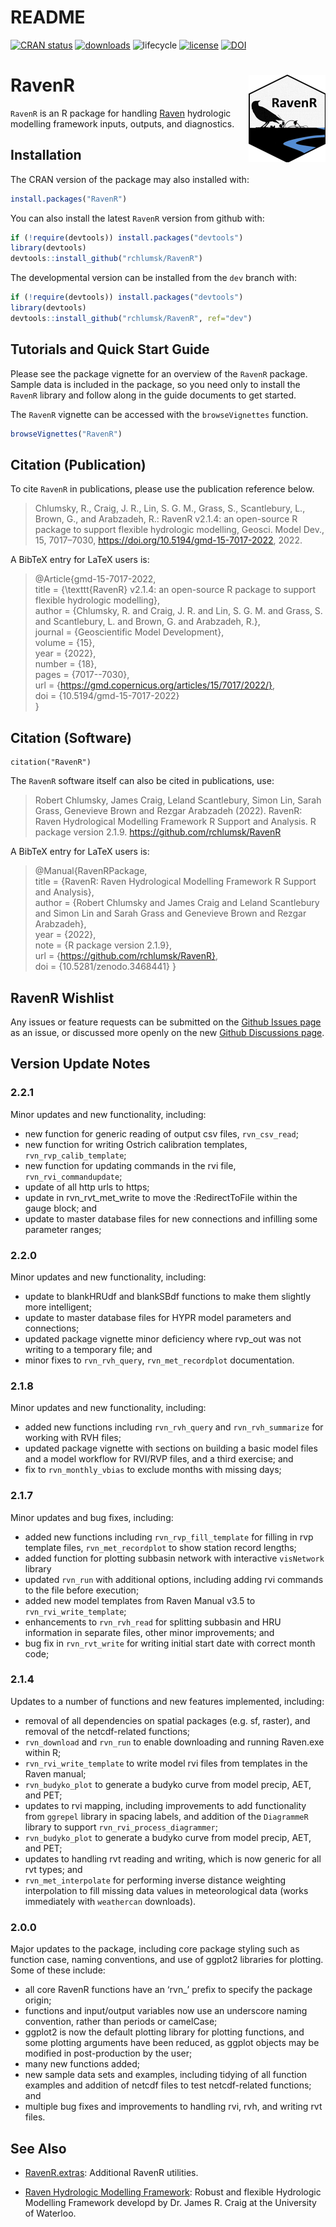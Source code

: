 README
================

[![CRAN
status](https://www.r-pkg.org/badges/version/RavenR)](https://cran.r-project.org/package=RavenR)
[![downloads](https://cranlogs.r-pkg.org:443/badges/grand-total/RavenR?color=yellowgreen)](https://cranlogs.r-pkg.org:443/badges/grand-total/RavenR?color=yellowgreen)
![lifecycle](./man/figures/lifecycle-experimental.svg)
[![license](https://img.shields.io/badge/license-GPL3-lightgrey.svg)](https://choosealicense.com/)
[![DOI](https://zenodo.org/badge/DOI/10.5281/zenodo.4248183.svg)](https://doi.org/10.5281/zenodo.4248183)

# RavenR <img src="inst/extdata/logo/RavenR_logo_small.png" align="right" />

`RavenR` is an R package for handling [Raven](https://raven.uwaterloo.ca/) hydrologic modelling framework
inputs, outputs, and diagnostics. 

## Installation

The CRAN version of the package may also installed with:
``` r
install.packages("RavenR")
```

You can also install the latest `RavenR` version from github with:

``` r
if (!require(devtools)) install.packages("devtools")
library(devtools)
devtools::install_github("rchlumsk/RavenR")
```

The developmental version can be installed from the `dev` branch with:

``` r
if (!require(devtools)) install.packages("devtools")
library(devtools)
devtools::install_github("rchlumsk/RavenR", ref="dev")
```

## Tutorials and Quick Start Guide

Please see the package vignette for an overview of the `RavenR` package. 
Sample data is included in the package, so you need only
to install the `RavenR` library and follow along in the guide documents to
get started.

The `RavenR` vignette can be accessed with the `browseVignettes` function.
``` r
browseVignettes("RavenR")
```

## Citation (Publication)
To cite `RavenR` in publications, please use the publication reference below.

> Chlumsky, R., Craig, J. R., Lin, S. G. M., Grass, S., Scantlebury, L., Brown, G., and Arabzadeh, R.: RavenR v2.1.4: an open-source R package to support flexible hydrologic modelling, Geosci. Model Dev., 15, 7017–7030, https://doi.org/10.5194/gmd-15-7017-2022, 2022.
  
A BibTeX entry for LaTeX users is:

>  @Article{gmd-15-7017-2022,  
>      title = {\texttt{RavenR} v2.1.4: an open-source R package to support flexible hydrologic modelling},  
>      author = {Chlumsky, R. and Craig, J. R. and Lin, S. G. M. and Grass, S. and Scantlebury, L. and Brown, G. and Arabzadeh, R.},  
>      journal = {Geoscientific Model Development},  
>      volume = {15},  
>      year = {2022},  
>      number = {18},  
>      pages = {7017--7030},  
>      url = {https://gmd.copernicus.org/articles/15/7017/2022/},  
>      doi = {10.5194/gmd-15-7017-2022}  
>  }  

## Citation (Software)
```{r}
citation("RavenR")
```

The `RavenR` software itself can also be cited in publications, use:

> Robert Chlumsky, James Craig, Leland Scantlebury, Simon
  Lin, Sarah Grass, Genevieve Brown and Rezgar Arabzadeh
  (2022). RavenR: Raven Hydrological Modelling Framework R Support and Analysis. R
  package version 2.1.9. https://github.com/rchlumsk/RavenR
  
A BibTeX entry for LaTeX users is:

>  @Manual{RavenRPackage,  
>      title = {RavenR: Raven Hydrological Modelling Framework R Support and Analysis},  
>      author = {Robert Chlumsky and James Craig and Leland Scantlebury and Simon Lin and Sarah Grass and Genevieve Brown and Rezgar Arabzadeh},  
>      year = {2022},  
>      note = {R package version 2.1.9},  
>      url = {https://github.com/rchlumsk/RavenR},  
>      doi = {10.5281/zenodo.3468441}
>  }


## RavenR Wishlist

Any issues or feature requests can be submitted on the [Github Issues page](https://github.com/rchlumsk/RavenR/issues) as an issue, or 
discussed more openly on the new [Github Discussions page](https://github.com/rchlumsk/RavenR/discussions).

## Version Update Notes

### 2.2.1

Minor updates and new functionality, including:

  - new function for generic reading of output csv files, `rvn_csv_read`;
  - new function for writing Ostrich calibration templates, `rvn_rvp_calib_template`;
  - new function for updating commands in the rvi file, `rvn_rvi_commandupdate`;
  - update of all http urls to https;
  - update in rvn_rvt_met_write to move the :RedirectToFile within the gauge block; and
  - update to master database files for new connections and infilling some parameter ranges;

### 2.2.0

Minor updates and new functionality, including:

  - update to blankHRUdf and blankSBdf functions to make them slightly more intelligent;
  - update to master database files for HYPR model parameters and connections;
  - updated package vignette minor deficiency where rvp_out was not writing to a temporary file; and 
  - minor fixes to `rvn_rvh_query`, `rvn_met_recordplot` documentation.

### 2.1.8

Minor updates and new functionality, including:

  - added new functions including `rvn_rvh_query` and `rvn_rvh_summarize` for working with RVH files;
  - updated package vignette with sections on building a basic model files and a model workflow for RVI/RVP files, and a third exercise; and 
  - fix to `rvn_monthly_vbias` to exclude months with missing days;


### 2.1.7

Minor updates and bug fixes, including:

  - added new functions including `rvn_rvp_fill_template` for filling in rvp template files, `rvn_met_recordplot` to show station record lengths; 
  - added function for plotting subbasin network with interactive `visNetwork` library
  - updated `rvn_run` with additional options, including adding rvi commands to the file before execution;   
  - added new model templates from Raven Manual v3.5 to `rvn_rvi_write_template`; 
  - enhancements to `rvn_rvh_read` for splitting subbasin and HRU information in separate files, other minor improvements; and
  - bug fix in `rvn_rvt_write` for writing initial start date with correct month code;


### 2.1.4

Updates to a number of functions and new features implemented, including:

  - removal of all dependencies on spatial packages (e.g. sf, raster),
    and removal of the netcdf-related functions; 
  - `rvn_download` and `rvn_run` to enable downloading and running Raven.exe within R;    
  - `rvn_rvi_write_template` to write model rvi files from templates in the Raven manual;
  - `rvn_budyko_plot` to generate a budyko curve from model precip, AET, and PET;
  - updates to rvi mapping, including improvements to add functionality from `ggrepel` library
    in spacing labels, and addition of the `DiagrammeR` library to support `rvn_rvi_process_diagrammer`;
  - `rvn_budyko_plot` to generate a budyko curve from model precip, AET, and PET;
  - updates to handling rvt reading and writing, which is now generic for all rvt types; and
  - `rvn_met_interpolate` for performing inverse distance weighting interpolation to fill 
    missing data values in meteorological data (works immediately with `weathercan` downloads).

### 2.0.0

Major updates to the package, including core package styling such as
function case, naming conventions, and use of ggplot2 libraries for
plotting. Some of these include:

  - all core RavenR functions have an ‘rvn\_’ prefix to specify the
    package origin;  
  - functions and input/output variables now use an underscore naming
    convention, rather than periods or camelCase;  
  - ggplot2 is now the default plotting library for plotting functions,
    and some plotting arguments have been reduced, as ggplot objects may
    be modified in post-production by the user;  
  - many new functions added;  
  - new sample data sets and examples, including tidying of all function
    examples and addition of netcdf files to test netcdf-related
    functions; and  
  - multiple bug fixes and improvements to handling rvi, rvh, and
    writing rvt files.

## See Also

* [RavenR.extras](https://github.com/rchlumsk/RavenR.extras): Additional RavenR utilities.

* [Raven Hydrologic Modelling Framework](https://raven.uwaterloo.ca/): Robust and flexible Hydrologic Modelling Framework developd by Dr. James R. Craig at the University of Waterloo.
